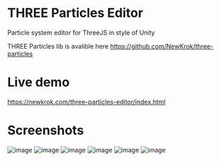 # THREE Particles Editor

Particle system editor for ThreeJS in style of Unity

THREE Particles lib is avalible here https://github.com/NewKrok/three-particles

# Live demo

https://newkrok.com/three-particles-editor/index.html

# Screenshots

![image](https://user-images.githubusercontent.com/13141660/145306717-482e9699-bed8-4e8c-801f-6431d1b34614.png)
![image](https://user-images.githubusercontent.com/13141660/146624622-84179ff1-3070-4802-a0d5-59f62d917c41.png)
![image](https://user-images.githubusercontent.com/13141660/146624686-244eb745-40f1-42e2-8e4f-cf9571ecbec4.png)
![image](https://user-images.githubusercontent.com/13141660/146624733-4e98c811-bc63-4fc0-874f-4719ee2cb112.png)
![image](https://user-images.githubusercontent.com/13141660/145735544-47158c69-1102-4b7a-9612-0ff8ce171308.png)
![image](https://user-images.githubusercontent.com/13141660/146624807-b54f0cd1-399b-41d3-9156-8bc015a0d67f.png)
